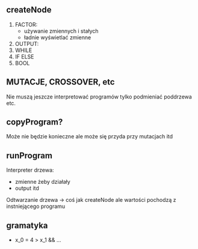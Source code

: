 ## createNode
1. FACTOR:
    - używanie zmiennych i stałych
    - ładnie wyświetlać zmienne
2. OUTPUT:
3. WHILE
4. IF ELSE
5. BOOL

## MUTACJE, CROSSOVER, etc
Nie muszą jeszcze interpretować programów tylko podmieniać poddrzewa etc.

## copyProgram?
Może nie będzie konieczne ale może się przyda przy mutacjach itd

## runProgram
Interpreter drzewa:
- zmienne żeby działały
- output 
itd

Odtwarzanie drzewa -> coś jak createNode ale wartości pochodzą z instniejącego programu

## gramatyka
- x_0 = 4 > x_1 && ...
